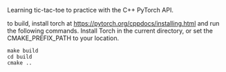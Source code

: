 Learning tic-tac-toe to practice with the C++ PyTorch API. 

to build, install torch at https://pytorch.org/cppdocs/installing.html and run the following commands. Install Torch in the current directory, or set the CMAKE_PREFIX_PATH to your location.
```
make build
cd build
cmake ..
```

